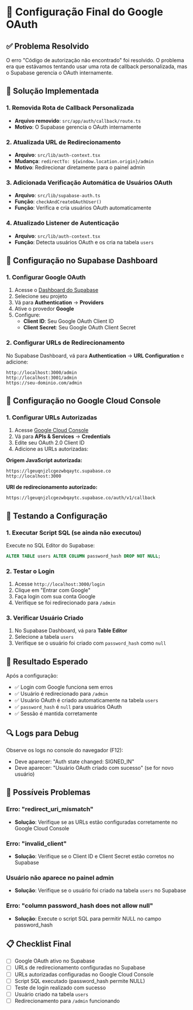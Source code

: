 # 🔧 Configuração Final do Google OAuth

## ✅ Problema Resolvido

O erro "Código de autorização não encontrado" foi resolvido. O problema era que estávamos tentando usar uma rota de callback personalizada, mas o Supabase gerencia o OAuth internamente.

## 🔧 Solução Implementada

### 1. Removida Rota de Callback Personalizada

- **Arquivo removido**: `src/app/auth/callback/route.ts`
- **Motivo**: O Supabase gerencia o OAuth internamente

### 2. Atualizada URL de Redirecionamento

- **Arquivo**: `src/lib/auth-context.tsx`
- **Mudança**: `redirectTo: ${window.location.origin}/admin`
- **Motivo**: Redirecionar diretamente para o painel admin

### 3. Adicionada Verificação Automática de Usuários OAuth

- **Arquivo**: `src/lib/supabase-auth.ts`
- **Função**: `checkAndCreateOAuthUser()`
- **Função**: Verifica e cria usuários OAuth automaticamente

### 4. Atualizado Listener de Autenticação

- **Arquivo**: `src/lib/auth-context.tsx`
- **Função**: Detecta usuários OAuth e os cria na tabela `users`

## 🔧 Configuração no Supabase Dashboard

### 1. Configurar Google OAuth

1. Acesse o [Dashboard do Supabase](https://supabase.com/dashboard)
2. Selecione seu projeto
3. Vá para **Authentication** → **Providers**
4. Ative o provedor **Google**
5. Configure:
   - **Client ID**: Seu Google OAuth Client ID
   - **Client Secret**: Seu Google OAuth Client Secret

### 2. Configurar URLs de Redirecionamento

No Supabase Dashboard, vá para **Authentication** → **URL Configuration** e adicione:

```
http://localhost:3000/admin
http://localhost:3001/admin
https://seu-dominio.com/admin
```

## 🔧 Configuração no Google Cloud Console

### 1. Configurar URLs Autorizadas

1. Acesse [Google Cloud Console](https://console.cloud.google.com/)
2. Vá para **APIs & Services** → **Credentials**
3. Edite seu OAuth 2.0 Client ID
4. Adicione as URLs autorizadas:

**Origem JavaScript autorizada:**

```
https://lgeuqnjzlcgezwbqaytc.supabase.co
http://localhost:3000
```

**URI de redirecionamento autorizado:**

```
https://lgeuqnjzlcgezwbqaytc.supabase.co/auth/v1/callback
```

## 🧪 Testando a Configuração

### 1. Executar Script SQL (se ainda não executou)

Execute no SQL Editor do Supabase:

```sql
ALTER TABLE users ALTER COLUMN password_hash DROP NOT NULL;
```

### 2. Testar o Login

1. Acesse `http://localhost:3000/login`
2. Clique em "Entrar com Google"
3. Faça login com sua conta Google
4. Verifique se foi redirecionado para `/admin`

### 3. Verificar Usuário Criado

1. No Supabase Dashboard, vá para **Table Editor**
2. Selecione a tabela `users`
3. Verifique se o usuário foi criado com `password_hash` como `null`

## 🎉 Resultado Esperado

Após a configuração:

- ✅ Login com Google funciona sem erros
- ✅ Usuário é redirecionado para `/admin`
- ✅ Usuário OAuth é criado automaticamente na tabela `users`
- ✅ `password_hash` é `null` para usuários OAuth
- ✅ Sessão é mantida corretamente

## 🔍 Logs para Debug

Observe os logs no console do navegador (F12):

- Deve aparecer: "Auth state changed: SIGNED_IN"
- Deve aparecer: "Usuário OAuth criado com sucesso" (se for novo usuário)

## 🐛 Possíveis Problemas

### Erro: "redirect_uri_mismatch"

- **Solução**: Verifique se as URLs estão configuradas corretamente no Google Cloud Console

### Erro: "invalid_client"

- **Solução**: Verifique se o Client ID e Client Secret estão corretos no Supabase

### Usuário não aparece no painel admin

- **Solução**: Verifique se o usuário foi criado na tabela `users` no Supabase

### Erro: "column password_hash does not allow null"

- **Solução**: Execute o script SQL para permitir NULL no campo password_hash

## 📋 Checklist Final

- [ ] Google OAuth ativo no Supabase
- [ ] URLs de redirecionamento configuradas no Supabase
- [ ] URLs autorizadas configuradas no Google Cloud Console
- [ ] Script SQL executado (password_hash permite NULL)
- [ ] Teste de login realizado com sucesso
- [ ] Usuário criado na tabela `users`
- [ ] Redirecionamento para `/admin` funcionando
